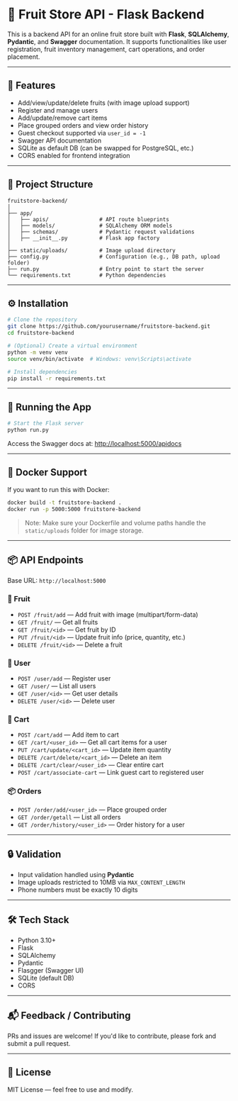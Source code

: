 # 🍎 Fruit Store API - Flask Backend

This is a backend API for an online fruit store built with **Flask**, **SQLAlchemy**, **Pydantic**, and **Swagger** documentation. It supports functionalities like user registration, fruit inventory management, cart operations, and order placement.

---

## 🚀 Features

- Add/view/update/delete fruits (with image upload support)
- Register and manage users
- Add/update/remove cart items
- Place grouped orders and view order history
- Guest checkout supported via `user_id = -1`
- Swagger API documentation
- SQLite as default DB (can be swapped for PostgreSQL, etc.)
- CORS enabled for frontend integration

---

## 📁 Project Structure

```
fruitstore-backend/
│
├── app/
│   ├── apis/                # API route blueprints
│   ├── models/              # SQLAlchemy ORM models
│   ├── schemas/             # Pydantic request validations
│   ├── __init__.py          # Flask app factory
│
├── static/uploads/          # Image upload directory
├── config.py                # Configuration (e.g., DB path, upload folder)
├── run.py                   # Entry point to start the server
└── requirements.txt         # Python dependencies
```

---

## ⚙️ Installation

```bash
# Clone the repository
git clone https://github.com/yourusername/fruitstore-backend.git
cd fruitstore-backend

# (Optional) Create a virtual environment
python -m venv venv
source venv/bin/activate  # Windows: venv\Scripts\activate

# Install dependencies
pip install -r requirements.txt
```

---

## 🧪 Running the App

```bash
# Start the Flask server
python run.py
```

Access the Swagger docs at: [http://localhost:5000/apidocs](http://localhost:5000/apidocs)

---

## 🐳 Docker Support

If you want to run this with Docker:

```bash
docker build -t fruitstore-backend .
docker run -p 5000:5000 fruitstore-backend
```

> Note: Make sure your Dockerfile and volume paths handle the `static/uploads` folder for image storage.

---

## 📦 API Endpoints

Base URL: `http://localhost:5000`

### 🍇 Fruit
- `POST /fruit/add` — Add fruit with image (multipart/form-data)
- `GET /fruit/` — Get all fruits
- `GET /fruit/<id>` — Get fruit by ID
- `PUT /fruit/<id>` — Update fruit info (price, quantity, etc.)
- `DELETE /fruit/<id>` — Delete a fruit

### 👤 User
- `POST /user/add` — Register user
- `GET /user/` — List all users
- `GET /user/<id>` — Get user details
- `DELETE /user/<id>` — Delete user

### 🛒 Cart
- `POST /cart/add` — Add item to cart
- `GET /cart/<user_id>` — Get all cart items for a user
- `PUT /cart/update/<cart_id>` — Update item quantity
- `DELETE /cart/delete/<cart_id>` — Delete an item
- `DELETE /cart/clear/<user_id>` — Clear entire cart
- `POST /cart/associate-cart` — Link guest cart to registered user

### 📦 Orders
- `POST /order/add/<user_id>` — Place grouped order
- `GET /order/getall` — List all orders
- `GET /order/history/<user_id>` — Order history for a user

---

## 🔒 Validation

- Input validation handled using **Pydantic**
- Image uploads restricted to 10MB via `MAX_CONTENT_LENGTH`
- Phone numbers must be exactly 10 digits

---

## 🛠️ Tech Stack

- Python 3.10+
- Flask
- SQLAlchemy
- Pydantic
- Flasgger (Swagger UI)
- SQLite (default DB)
- CORS

---

## 📬 Feedback / Contributing

PRs and issues are welcome! If you'd like to contribute, please fork and submit a pull request.

---

## 📄 License

MIT License — feel free to use and modify.